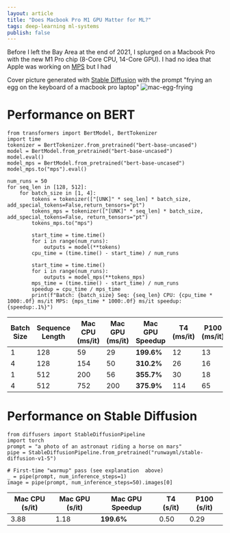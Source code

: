 ```yaml
---
layout: article
title: "Does Macbook Pro M1 GPU Matter for ML?"
tags: deep-learning ml-systems
publish: false
---
```


Before I left the Bay Area at the end of 2021, I splurged on a Macbook Pro with the new M1 Pro chip (8-Core CPU, 14-Core GPU). I had no idea that Apple was working on [MPS](https://developer.apple.com/metal/pytorch/) but I had 

Cover picture generated with [Stable Diffusion](https://huggingface.co/spaces/stabilityai/stable-diffusion) with the prompt "frying an egg on the keyboard of a macbook pro laptop"
![mac-egg-frying](https://sijunhe-blog.s3.us-west-1.amazonaws.com/images/egg_mac.jpeg)

<!--more-->


# Performance on BERT
```
from transformers import BertModel, BertTokenizer
import time
tokenizer = BertTokenizer.from_pretrained("bert-base-uncased")
model = BertModel.from_pretrained("bert-base-uncased")
model.eval()
model_mps = BertModel.from_pretrained("bert-base-uncased")
model_mps.to("mps").eval()

num_runs = 50
for seq_len in [128, 512]:
    for batch_size in [1, 4]:
        tokens = tokenizer(["[UNK]" * seq_len] * batch_size, add_special_tokens=False,return_tensors="pt")
        tokens_mps = tokenizer(["[UNK]" * seq_len] * batch_size, add_special_tokens=False, return_tensors="pt")
        tokens_mps.to("mps")
        
        start_time = time.time()
        for i in range(num_runs):
            outputs = model(**tokens)
        cpu_time = (time.time() - start_time) / num_runs

        start_time = time.time()
        for i in range(num_runs):
            outputs = model_mps(**tokens_mps)
        mps_time = (time.time() - start_time) / num_runs
        speedup = cpu_time / mps_time
        print(f"Batch: {batch_size} Seq: {seq_len} CPU: {cpu_time * 1000:.0f} ms/it MPS: {mps_time * 1000:.0f} ms/it speedup: {speedup:.1%}")
```

| Batch Size | Sequence Length | Mac CPU  (ms/it) | Mac GPU (ms/it) | Mac GPU Speedup | T4 (ms/it) | P100 (ms/it) |
|------------|-----------------|------------------|-----------------|-----------------|------------|--------------|
| 1          | 128             | 59               | 29              | **199.6%**      | 12         | 13           |
| 4          | 128             | 154              | 50              | **310.2%**      | 26         | 16           |
| 1          | 512             | 200              | 56              | **355.7%**      | 30         | 18           |
| 4          | 512             | 752              | 200             | **375.9%**      | 114        | 65           |


# Performance on Stable Diffusion

```
from diffusers import StableDiffusionPipeline
import torch
prompt = "a photo of an astronaut riding a horse on mars"
pipe = StableDiffusionPipeline.from_pretrained("runwayml/stable-diffusion-v1-5")

# First-time "warmup" pass (see explanation  above)
_ = pipe(prompt, num_inference_steps=1)
image = pipe(prompt, num_inference_steps=50).images[0]
```

| Mac CPU  (s/it)  | Mac GPU (s/it)  | Mac GPU Speedup | T4 (s/it)  | P100 (s/it) |
|------------------|-----------------|-----------------|------------|--------------|
| 3.88             | 1.18            | **199.6%**      | 0.50       | 0.29         |

